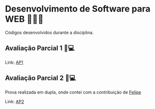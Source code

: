 # Desenvolvimento de Software para WEB 👩🏻‍💻
Códigos desenvolvidos durante a disciplina.

## Avaliação Parcial 1 📝💻

Link: [AP1](https://github.com/iaraslima/DesenvolvimentoWEB/tree/master/src/components/AvaliacaoParcial1)

## Avaliação Parcial 2 📝💻

Prova realizada em dupla, onde contei com a contribuição de [Felipe](https://github.com/fixlipw)


Link: [AP2](https://github.com/fixlipw/provas_web/tree/master/frontend/src/components/Prova02/CRUD)

